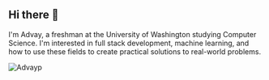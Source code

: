 ## Hi there 👋

I'm Advay, a freshman at the University of Washington studying Computer Science. I'm interested in full stack development, machine learning, and how to use these fields to create practical solutions to real-world problems.

<p><img align="center" src="https://github-readme-streak-stats.herokuapp.com/?user=Advayp&theme=dark" alt="Advayp" /></p>


<!--
**Advayp/Advayp** is a ✨ _special_ ✨ repository because its `README.md` (this file) appears on your GitHub profile.

Here are some ideas to get you started:

- 🔭 I’m currently working on ...
- 🌱 I’m currently learning ...
- 👯 I’m looking to collaborate on ...
- 🤔 I’m looking for help with ...
- 💬 Ask me about ...
- 📫 How to reach me: ...
- 😄 Pronouns: ...
- ⚡ Fun fact: ...
-->
